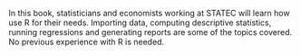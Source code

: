 In this book, statisticians and economists working at STATEC will learn how use R for their needs.
Importing data, computing descriptive statistics, running regressions and generating reports are
some of the topics covered. No previous experience with R is needed.

